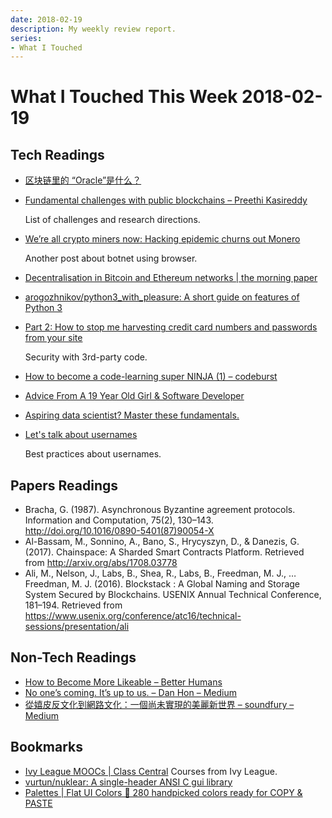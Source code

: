 ```yaml
---
date: 2018-02-19
description: My weekly review report.
series:
- What I Touched
---
```


# What I Touched This Week 2018-02-19


## Tech Readings

* [区块链里的 “Oracle”是什么？](https://web.archive.org/web/20180905083904/http://www.bitecoin.com/online/2018/01/28850.html)
* [Fundamental challenges with public blockchains – Preethi Kasireddy](https://medium.com/@preethikasireddy/fundamental-challenges-with-public-blockchains-253c800e9428)

    List of challenges and research directions.

* [We’re all crypto miners now: Hacking epidemic churns out Monero](https://medium.com/bloomberg/were-all-crypto-miners-now-hacking-epidemic-churns-out-monero-190b0f097aa7)

    Another post about botnet using browser.

* [Decentralisation in Bitcoin and Ethereum networks | the morning paper](https://blog.acolyer.org/2018/02/16/decentralisation-in-bitcoin-and-ethereum-networks/)
* [arogozhnikov/python3_with_pleasure: A short guide on features of Python 3](https://github.com/arogozhnikov/python3_with_pleasure)
* [Part 2: How to stop me harvesting credit card numbers and passwords from your site](https://hackernoon.com/part-2-how-to-stop-me-harvesting-credit-card-numbers-and-passwords-from-your-site-844f739659b9)

    Security with 3rd-party code.

* [How to become a code-learning super NINJA (1) – codeburst](https://codeburst.io/how-to-become-a-code-learning-super-ninja-1-ae293637c337)
* [Advice From A 19 Year Old Girl & Software Developer](https://medium.com/@lydiahallie/advice-from-a-19-y-o-girl-software-developer-88737bcc6be5)
* [Aspiring data scientist? Master these fundamentals.](https://medium.freecodecamp.org/aspiring-data-scientist-master-these-fundamentals-be7c54350868)
* [Let's talk about usernames](https://www.b-list.org/weblog/2018/feb/11/usernames/)

    Best practices about usernames.

<!--more-->

## Papers Readings

- Bracha, G. (1987). Asynchronous Byzantine agreement protocols. Information and Computation, 75(2), 130–143. http://doi.org/10.1016/0890-5401(87)90054-X
- Al-Bassam, M., Sonnino, A., Bano, S., Hrycyszyn, D., & Danezis, G. (2017). Chainspace: A Sharded Smart Contracts Platform. Retrieved from http://arxiv.org/abs/1708.03778
- Ali, M., Nelson, J., Labs, B., Shea, R., Labs, B., Freedman, M. J., … Freedman, M. J. (2016). Blockstack : A Global Naming and Storage System Secured by Blockchains. USENIX Annual Technical Conference, 181–194. Retrieved from https://www.usenix.org/conference/atc16/technical-sessions/presentation/ali

## Non-Tech Readings

* [How to Become More Likeable – Better Humans](https://betterhumans.coach.me/how-to-become-more-likeable-8949aadee9c8)
* [No one’s coming. It’s up to us. – Dan Hon – Medium](https://medium.com/@hondanhon/no-ones-coming-it-s-up-to-us-de8d9442d0d)
* [從嬉皮反文化到網路文化：一個尚未實現的美麗新世界 – soundfury – Medium](https://medium.com/@soundfury/%E5%BE%9E%E5%AC%89%E7%9A%AE%E5%8F%8D%E6%96%87%E5%8C%96%E5%88%B0%E7%B6%B2%E8%B7%AF%E6%96%87%E5%8C%96-%E4%B8%80%E5%80%8B%E5%B0%9A%E6%9C%AA%E5%AF%A6%E7%8F%BE%E7%9A%84%E7%BE%8E%E9%BA%97%E6%96%B0%E4%B8%96%E7%95%8C-5e10a6ee93b2)

## Bookmarks

* [Ivy League MOOCs | Class Central](https://www.class-central.com/collection/ivy-league-moocs) Courses from Ivy League.
* [vurtun/nuklear: A single-header ANSI C gui library](https://github.com/vurtun/nuklear)
* [Palettes | Flat UI Colors 🎨 280 handpicked colors ready for COPY & PASTE](https://flatuicolors.com/)
